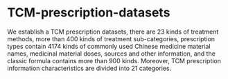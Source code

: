 # TCM-prescription-datasets
We establish a TCM prescription datasets, there are 23 kinds of treatment methods, more than 400 kinds of treatment sub-categories, prescription types contain 4174 kinds of commonly used Chinese medicine material names, medicinal material doses, sources and other information, and the classic formula contains more than 900 kinds. Moreover, TCM prescription information characteristics are divided into 21 categories.
